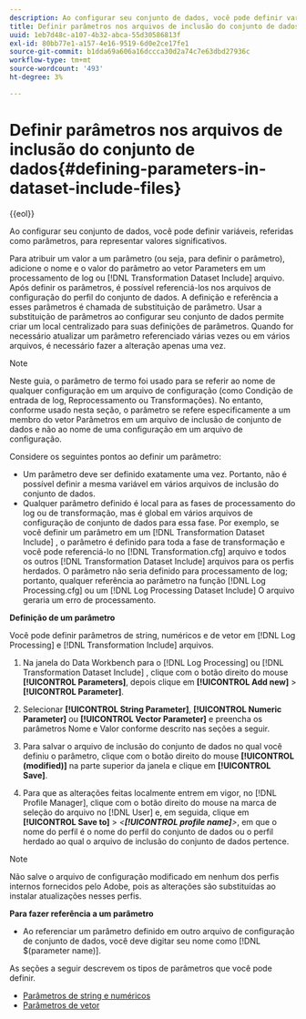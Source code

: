 ```yaml
---
description: Ao configurar seu conjunto de dados, você pode definir variáveis, referidas como parâmetros, para representar valores significativos.
title: Definir parâmetros nos arquivos de inclusão do conjunto de dados
uuid: 1eb7d48c-a107-4b32-abca-55d30586813f
exl-id: 80bb77e1-a157-4e16-9519-6d0e2ce17fe1
source-git-commit: b1dda69a606a16dccca30d2a74c7e63dbd27936c
workflow-type: tm+mt
source-wordcount: '493'
ht-degree: 3%

---
```


# Definir parâmetros nos arquivos de inclusão do conjunto de dados{#defining-parameters-in-dataset-include-files}

{{eol}}

Ao configurar seu conjunto de dados, você pode definir variáveis, referidas como parâmetros, para representar valores significativos.

Para atribuir um valor a um parâmetro (ou seja, para definir o parâmetro), adicione o nome e o valor do parâmetro ao vetor Parameters em um processamento de log ou [!DNL Transformation Dataset Include] arquivo. Após definir os parâmetros, é possível referenciá-los nos arquivos de configuração do perfil do conjunto de dados. A definição e referência a esses parâmetros é chamada de substituição de parâmetro. Usar a substituição de parâmetros ao configurar seu conjunto de dados permite criar um local centralizado para suas definições de parâmetros. Quando for necessário atualizar um parâmetro referenciado várias vezes ou em vários arquivos, é necessário fazer a alteração apenas uma vez.

>[!NOTE]
>
>Neste guia, o parâmetro de termo foi usado para se referir ao nome de qualquer configuração em um arquivo de configuração (como Condição de entrada de log, Reprocessamento ou Transformações). No entanto, conforme usado nesta seção, o parâmetro se refere especificamente a um membro do vetor Parâmetros em um arquivo de inclusão de conjunto de dados e não ao nome de uma configuração em um arquivo de configuração.

Considere os seguintes pontos ao definir um parâmetro:

* Um parâmetro deve ser definido exatamente uma vez. Portanto, não é possível definir a mesma variável em vários arquivos de inclusão do conjunto de dados.
* Qualquer parâmetro definido é local para as fases de processamento do log ou de transformação, mas é global em vários arquivos de configuração de conjunto de dados para essa fase. Por exemplo, se você definir um parâmetro em um [!DNL Transformation Dataset Include] , o parâmetro é definido para toda a fase de transformação e você pode referenciá-lo no [!DNL Transformation.cfg] arquivo e todos os outros [!DNL Transformation Dataset Include] arquivos para os perfis herdados. O parâmetro não seria definido para processamento de log; portanto, qualquer referência ao parâmetro na função [!DNL Log Processing.cfg] ou um [!DNL Log Processing Dataset Include] O arquivo geraria um erro de processamento.

**Definição de um parâmetro**

Você pode definir parâmetros de string, numéricos e de vetor em [!DNL Log Processing] e [!DNL Transformation Include] arquivos.

1. Na janela do Data Workbench para o [!DNL Log Processing] ou [!DNL Transformation Dataset Include] , clique com o botão direito do mouse **[!UICONTROL Parameters]**, depois clique em **[!UICONTROL Add new]** > **[!UICONTROL Parameter]**.

1. Selecionar **[!UICONTROL String Parameter]**, **[!UICONTROL Numeric Parameter]** ou **[!UICONTROL Vector Parameter]** e preencha os parâmetros Nome e Valor conforme descrito nas seções a seguir.

1. Para salvar o arquivo de inclusão do conjunto de dados no qual você definiu o parâmetro, clique com o botão direito do mouse **[!UICONTROL (modified)]** na parte superior da janela e clique em **[!UICONTROL Save]**.

1. Para que as alterações feitas localmente entrem em vigor, no [!DNL Profile Manager], clique com o botão direito do mouse na marca de seleção do arquivo no [!DNL User] e, em seguida, clique em **[!UICONTROL Save to]** > *&lt;**[!UICONTROL profile name]**>*, em que o nome do perfil é o nome do perfil do conjunto de dados ou o perfil herdado ao qual o arquivo de inclusão do conjunto de dados pertence.

>[!NOTE]
>
>Não salve o arquivo de configuração modificado em nenhum dos perfis internos fornecidos pelo Adobe, pois as alterações são substituídas ao instalar atualizações nesses perfis.

**Para fazer referência a um parâmetro**

* Ao referenciar um parâmetro definido em outro arquivo de configuração de conjunto de dados, você deve digitar seu nome como [!DNL $(parameter name)].

As seções a seguir descrevem os tipos de parâmetros que você pode definir.

* [Parâmetros de string e numéricos](../../../../home/c-dataset-const-proc/c-dataset-inc-files/c-def-param-dataset-inc-files/c-string-num-param.md#concept-14f391ce107c4a3dad827ec7967f1080)
* [Parâmetros de vetor](../../../../home/c-dataset-const-proc/c-dataset-inc-files/c-def-param-dataset-inc-files/c-vector-param.md#concept-adb42a5474e245a9996d0aa8d5d522d0)
